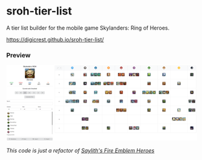 # sroh-tier-list

A tier list builder for the mobile game Skylanders: Ring of Heroes.

https://digicrest.github.io/sroh-tier-list/

<h3>Preview</h3>
<img src="https://github.com/Digicrest/sroh-tier-list/blob/master/preview.png"/>


<em>This code is just a refactor of <a href="https://saylith.github.io/feh-tier-list-generator">Saylith's Fire Emblem Heroes</a></em>
